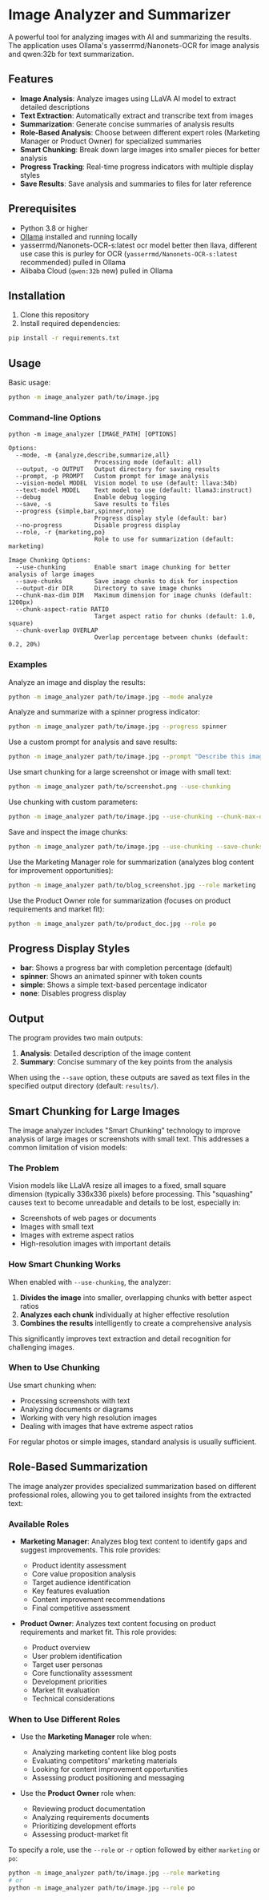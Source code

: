 # Image Analyzer and Summarizer

A powerful tool for analyzing images with AI and summarizing the results. The application uses Ollama's yasserrmd/Nanonets-OCR for image analysis and qwen:32b for text summarization.

## Features

- **Image Analysis**: Analyze images using LLaVA AI model to extract detailed descriptions
- **Text Extraction**: Automatically extract and transcribe text from images
- **Summarization**: Generate concise summaries of analysis results
- **Role-Based Analysis**: Choose between different expert roles (Marketing Manager or Product Owner) for specialized summaries
- **Smart Chunking**: Break down large images into smaller pieces for better analysis
- **Progress Tracking**: Real-time progress indicators with multiple display styles
- **Save Results**: Save analysis and summaries to files for later reference

## Prerequisites

- Python 3.8 or higher
- [Ollama](https://ollama.ai/) installed and running locally
- yasserrmd/Nanonets-OCR-s:latest ocr model better then llava, different use case this is purley for OCR (`yasserrmd/Nanonets-OCR-s:latest` recommended) pulled in Ollama
- Alibaba Cloud (`qwen:32b` new) pulled in Ollama

## Installation

1. Clone this repository
2. Install required dependencies:

```bash
pip install -r requirements.txt
```

## Usage

Basic usage:

```bash
python -m image_analyzer path/to/image.jpg
```

### Command-line Options

```
python -m image_analyzer [IMAGE_PATH] [OPTIONS]

Options:
  --mode, -m {analyze,describe,summarize,all}
                        Processing mode (default: all)
  --output, -o OUTPUT   Output directory for saving results
  --prompt, -p PROMPT   Custom prompt for image analysis
  --vision-model MODEL  Vision model to use (default: llava:34b)
  --text-model MODEL    Text model to use (default: llama3:instruct)
  --debug               Enable debug logging
  --save, -s            Save results to files
  --progress {simple,bar,spinner,none}
                        Progress display style (default: bar)
  --no-progress         Disable progress display
  --role, -r {marketing,po}
                        Role to use for summarization (default: marketing)

Image Chunking Options:
  --use-chunking        Enable smart image chunking for better analysis of large images
  --save-chunks         Save image chunks to disk for inspection
  --output-dir DIR      Directory to save image chunks
  --chunk-max-dim DIM   Maximum dimension for image chunks (default: 1200px)
  --chunk-aspect-ratio RATIO
                        Target aspect ratio for chunks (default: 1.0, square)
  --chunk-overlap OVERLAP
                        Overlap percentage between chunks (default: 0.2, 20%)
```

### Examples

Analyze an image and display the results:

```bash
python -m image_analyzer path/to/image.jpg --mode analyze
```

Analyze and summarize with a spinner progress indicator:

```bash
python -m image_analyzer path/to/image.jpg --progress spinner
```

Use a custom prompt for analysis and save results:

```bash
python -m image_analyzer path/to/image.jpg --prompt "Describe this image focusing on text content" --save
```

Use smart chunking for a large screenshot or image with small text:

```bash
python -m image_analyzer path/to/screenshot.png --use-chunking
```

Use chunking with custom parameters:

```bash
python -m image_analyzer path/to/image.jpg --use-chunking --chunk-max-dim 800 --chunk-overlap 0.3
```

Save and inspect the image chunks:

```bash
python -m image_analyzer path/to/image.jpg --use-chunking --save-chunks --output-dir "chunks"
```

Use the Marketing Manager role for summarization (analyzes blog content for improvement opportunities):

```bash
python -m image_analyzer path/to/blog_screenshot.jpg --role marketing
```

Use the Product Owner role for summarization (focuses on product requirements and market fit):

```bash
python -m image_analyzer path/to/product_doc.jpg --role po
```

## Progress Display Styles

- **bar**: Shows a progress bar with completion percentage (default)
- **spinner**: Shows an animated spinner with token counts
- **simple**: Shows a simple text-based percentage indicator
- **none**: Disables progress display

## Output

The program provides two main outputs:

1. **Analysis**: Detailed description of the image content
2. **Summary**: Concise summary of the key points from the analysis

When using the `--save` option, these outputs are saved as text files in the specified output directory (default: `results/`).

## Smart Chunking for Large Images

The image analyzer includes "Smart Chunking" technology to improve analysis of large images or screenshots with small text. This addresses a common limitation of vision models:

### The Problem

Vision models like LLaVA resize all images to a fixed, small square dimension (typically 336x336 pixels) before processing. This "squashing" causes text to become unreadable and details to be lost, especially in:

- Screenshots of web pages or documents
- Images with small text
- Images with extreme aspect ratios
- High-resolution images with important details

### How Smart Chunking Works

When enabled with `--use-chunking`, the analyzer:

1. **Divides the image** into smaller, overlapping chunks with better aspect ratios
2. **Analyzes each chunk** individually at higher effective resolution
3. **Combines the results** intelligently to create a comprehensive analysis

This significantly improves text extraction and detail recognition for challenging images.

### When to Use Chunking

Use smart chunking when:

- Processing screenshots with text
- Analyzing documents or diagrams
- Working with very high resolution images
- Dealing with images that have extreme aspect ratios

For regular photos or simple images, standard analysis is usually sufficient.

## Role-Based Summarization

The image analyzer provides specialized summarization based on different professional roles, allowing you to get tailored insights from the extracted text:

### Available Roles

- **Marketing Manager**: Analyzes blog text content to identify gaps and suggest improvements. This role provides:

  - Product identity assessment
  - Core value proposition analysis
  - Target audience identification
  - Key features evaluation
  - Content improvement recommendations
  - Final competitive assessment

- **Product Owner**: Analyzes text content focusing on product requirements and market fit. This role provides:
  - Product overview
  - User problem identification
  - Target user personas
  - Core functionality assessment
  - Development priorities
  - Market fit evaluation
  - Technical considerations

### When to Use Different Roles

- Use the **Marketing Manager** role when:

  - Analyzing marketing content like blog posts
  - Evaluating competitors' marketing materials
  - Looking for content improvement opportunities
  - Assessing product positioning and messaging

- Use the **Product Owner** role when:
  - Reviewing product documentation
  - Analyzing requirements documents
  - Prioritizing development efforts
  - Assessing product-market fit

To specify a role, use the `--role` or `-r` option followed by either `marketing` or `po`:

```bash
python -m image_analyzer path/to/image.jpg --role marketing
# or
python -m image_analyzer path/to/image.jpg --role po
```

